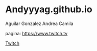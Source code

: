 # Andyyyag.github.io
Aguilar Gonzalez Andrea Camila

pagina: https://www.twitch.tv

[Twitch](Twitch/twitch.JPG)
